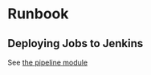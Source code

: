 Runbook
=======


Deploying Jobs to Jenkins
-------------------------

See [the pipeline module](../pipeline/README.md)

